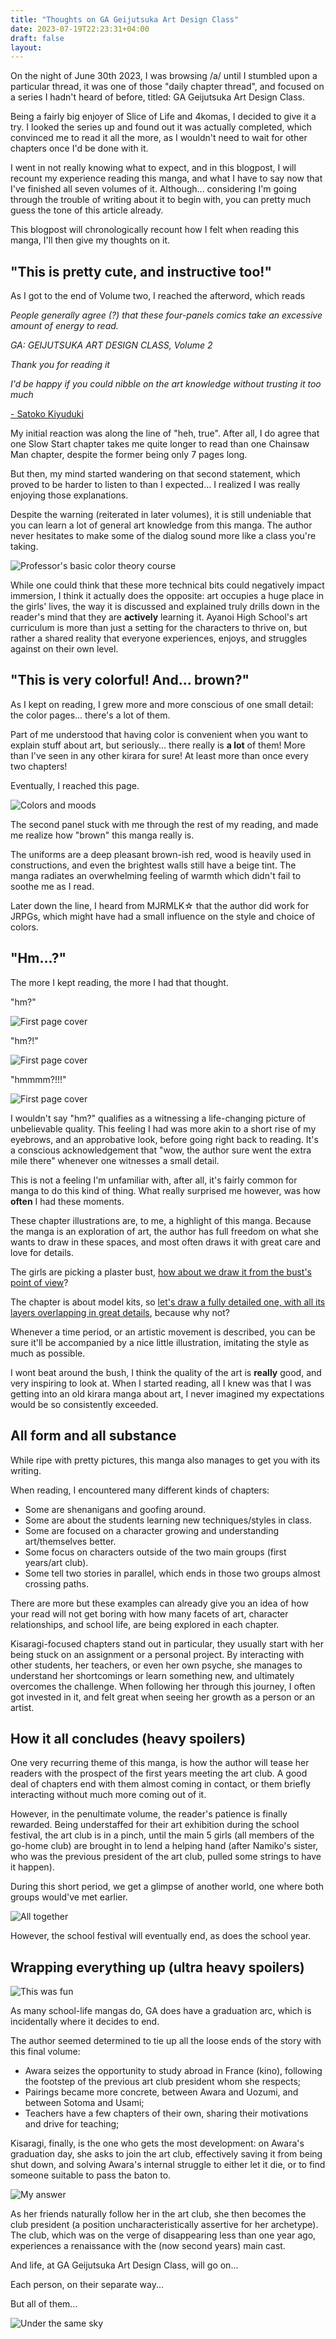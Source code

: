 ```yaml
---
title: "Thoughts on GA Geijutsuka Art Design Class"
date: 2023-07-19T22:23:31+04:00
draft: false
layout: 
---
```


On the night of June 30th 2023, I was browsing /a/ until I stumbled upon a particular thread, it was one of those "daily chapter thread", and focused on a series I hadn't heard of before, titled: GA Geijutsuka Art Design Class.

Being a fairly big enjoyer of Slice of Life and 4komas, I decided to give it a try. I looked the series up and found out it was actually completed, which convinced me to read it all the more, as I wouldn't need to wait for other chapters once I'd be done with it.

I went in not really knowing what to expect, and in this blogpost, I will recount my experience reading this manga, and what I have to say now that I've finished all seven volumes of it. Although... considering I'm going through the trouble of writing about it to begin with, you can pretty much guess the tone of this article already.

This blogpost will chronologically recount how I felt when reading this manga, I'll then give my thoughts on it.

## "This is pretty cute, and instructive too!"

As I got to the end of Volume two, I reached the afterword, which reads

*People generally agree (?) that these four-panels comics take an excessive amount of energy to read.*

*GA: GEIJUTSUKA ART DESIGN CLASS, Volume 2*

*Thank you for reading it*

*I'd be happy if you could nibble on the art knowledge without trusting it too much*

[- Satoko Kiyuduki](https://en.wikipedia.org/wiki/Satoko_Kiyuduki)

My initial reaction was along the line of "heh, true". After all, I do agree that one Slow Start chapter takes me quite longer to read than one Chainsaw Man chapter, despite the former being only 7 pages long.

But then, my mind started wandering on that second statement, which proved to be harder to listen to than I expected... I realized I was really enjoying those explanations.

Despite the warning (reiterated in later volumes), it is still undeniable that you can learn a lot of general art knowledge from this manga. The author never hesitates to make some of the dialog sound more like a class you're taking.

![Professor's basic color theory course](images/geijutsuka/explanation.webp)

While one could think that these more technical bits could negatively impact immersion, I think it actually does the opposite: art occupies a huge place in the girls' lives, the way it is discussed and explained truly drills down in the reader's mind that they are **actively** learning it. Ayanoi High School's art curriculum is more than just a setting for the characters to thrive on, but rather a shared reality that everyone experiences, enjoys, and struggles against on their own level.

## "This is very colorful! And... brown?"

As I kept on reading, I grew more and more conscious of one small detail: the color pages... there's a lot of them.

Part of me understood that having color is convenient when you want to explain stuff about art, but seriously... there really is **a lot** of them! More than I've seen in any other kirara for sure! At least more than once every two chapters!

Eventually, I reached this page.

![Colors and moods](images/geijutsuka/colors.webp)

The second panel stuck with me through the rest of my reading, and made me realize how "brown" this manga really is.

The uniforms are a deep pleasant brown-ish red, wood is heavily used in constructions, and even the brightest walls still have a beige tint. The manga radiates an overwhelming feeling of warmth which didn't fail to soothe me as I read.

Later down the line, I heard from MJRMLK☆ that the author did work for JRPGs, which might have had a small influence on the style and choice of colors.

## "Hm...?"

The more I kept reading, the more I had that thought.

"hm?"

![First page cover](images/geijutsuka/hm1.webp)

"hm?!"

![First page cover](images/geijutsuka/hm2.webp)

"hmmmm?!!!"

![First page cover](images/geijutsuka/hm3.webp)

I wouldn't say "hm?" qualifies as a witnessing a life-changing picture of unbelievable quality. This feeling I had was more akin to a short rise of my eyebrows, and an approbative look, before going right back to reading. It's a conscious acknowledgement that "wow, the author sure went the extra mile there" whenever one witnesses a small detail.

This is not a feeling I'm unfamiliar with, after all, it's fairly common for manga to do this kind of thing. What really surprised me however, was how **often** I had these moments.

These chapter illustrations are, to me, a highlight of this manga. Because the manga is an exploration of art, the author has full freedom on what she wants to draw in these spaces, and most often draws it with great care and love for details.

The girls are picking a plaster bust, [how about we draw it from the bust's point of view](images/geijutsuka/pov.webp "_blank")?

The chapter is about model kits, so [let's draw a fully detailed one, with all its layers overlapping in great details](images/geijutsuka/model-kit.webp "_blank"), because why not?

Whenever a time period, or an artistic movement is described, you can be sure it'll be accompanied by a nice little illustration, imitating the style as much as possible.

I wont beat around the bush, I think the quality of the art is **really** good, and very inspiring to look at. When I started reading, all I knew was that I was getting into an old kirara manga about art, I never imagined my expectations would be so consistently exceeded.

## All form and all substance

While ripe with pretty pictures, this manga also manages to get you with its writing.

When reading, I encountered many different kinds of chapters:

- Some are shenanigans and goofing around.
- Some are about the students learning new techniques/styles in class.
- Some are focused on a character growing and understanding art/themselves better.
- Some focus on characters outside of the two main groups (first years/art club).
- Some tell two stories in parallel, which ends in those two groups almost crossing paths.

There are more but these examples can already give you an idea of how your read will not get boring with how many facets of art, character relationships, and school life, are being explored in each chapter.

Kisaragi-focused chapters stand out in particular, they usually start with her being stuck on an assignment or a personal project. By interacting with other students, her teachers, or even her own psyche, she manages to understand her shortcomings or learn something new, and ultimately overcomes the challenge. When following her through this journey, I often got invested in it, and felt great when seeing her growth as a person or an artist.

## How it all concludes (heavy spoilers)

One very recurring theme of this manga, is how the author will tease her readers with the prospect of the first years meeting the art club. A good deal of chapters end with them almost coming in contact, or them briefly interacting without much more coming out of it.

However, in the penultimate volume, the reader's patience is finally rewarded. Being understaffed for their art exhibition during the school festival, the art club is in a pinch, until the main 5 girls (all members of the go-home club) are brought in to lend a helping hand (after Namiko's sister, who was the previous president of the art club, pulled some strings to have it happen). 

During this short period, we get a glimpse of another world, one where both groups would've met earlier.

![All together](images/geijutsuka/all-together.webp)

However, the school festival will eventually end, as does the school year.

## Wrapping everything up (ultra heavy spoilers)

![This was fun](images/geijutsuka/this-was-fun.webp)

As many school-life mangas do, GA does have a graduation arc, which is incidentally where it decides to end.

The author seemed determined to tie up all the loose ends of the story with this final volume:

- Awara seizes the opportunity to study abroad in France (kino), following the footstep of the previous art club president whom she respects;
- Pairings became more concrete, between Awara and Uozumi, and between Sotoma and Usami;
- Teachers have a few chapters of their own, sharing their motivations and drive for teaching;

Kisaragi, finally, is the one who gets the most development: on Awara's graduation day, she asks to join the art club, effectively saving it from being shut down, and solving Awara's internal struggle to either let it die, or to find someone suitable to pass the baton to.

![My answer](images/geijutsuka/my-answer.webp)

As her friends naturally follow her in the art club, she then becomes the club president (a position uncharacteristically assertive for her archetype). The club, which was on the verge of disappearing less than one year ago, experiences a renaissance with the (now second years) main cast.

And life, at GA Geijutsuka Art Design Class, will go on...

Each person, on their separate way...

But all of them...

![Under the same sky](images/geijutsuka/under-the-same-sky.webp)
